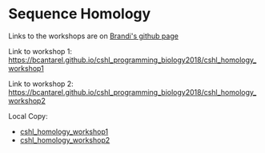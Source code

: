 # Sequence Homology 

Links to the workshops are on [Brandi's github page](https://bcantarel.github.io/)


Link to workshop 1:
https://bcantarel.github.io/cshl_programming_biology2018/cshl_homology_workshop1

Link to workshop 2:
https://bcantarel.github.io/cshl_programming_biology2018/cshl_homology_workshop2



Local Copy:
- [cshl_homology_workshop1](cshl_homology_workshop1)
- [cshl_homology_workshop2](cshl_homology_workshop2)

